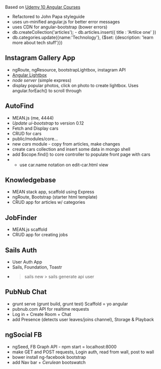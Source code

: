 Based on [Udemy 10 Angular Courses](https://www.udemy.com/learn-angularjs-development/#/)

- Refactored to John Papa styleguide
- uses un-minified angular.js for better error messages
- uses CDN for angular-bootstrap  (bower errors)
- db.createCollection('articles');     -    db.articles.insert({ title : 'Artilce one' })   
- db.categories.update({name:'Technology'}, {$set: {description: 'learn more about tech stuff'}})

## Instagram Gallery App
- ngRoute, ngResource, bootstrapLightbox, instagram API
- [Angular Lightbox](https://github.com/compact/angular-bootstrap-lightbox)
- *node server*    (simple express)
- display popular photos, click on photo to create lightbox.  Uses angular.forEach() to scroll through

## AutoFind
- MEAN.js               (me, 4444)
- *Update ui-bootstrap* to version 0.12
- Fetch and Display cars
- CRUD for cars
- public/modules/core...
- new *cars* module   -  copy from articles, make changes
- create cars collection and insert some data in mongo shell
- add $scope.find() to core controller to populate front page with cars
- - use car.name notation on edit-car.html view

## Knowledgebase
- MEAN stack app, scaffold using Express
- ngRoute, Bootstrap  (starter html template)
- CRUD app for articles w/ categories

## JobFinder
- MEAN.js scaffold
- CRUD app for creating jobs

## Sails Auth
- User Auth App
- Sails, Foundation, Toastr
- > sails new    > sails generate api user

## PubNub Chat
- grunt serve     (grunt build, grunt test)     Scaffold  =  yo angular
- pubnub.com API for realtime requests
- Log in + Create Room + Chat
- add Presence (detects user leaves/joins channel), Storage & Playback

## ngSocial FB
- ngSeed, FB Graph API     -  npm start  =  localhost:8000
- make GET and POST requests, Login auth, read from wall, post to wall
- bower install ng-facebook bootstrap    
- add Nav bar + *Cerulean* bootswatch

  